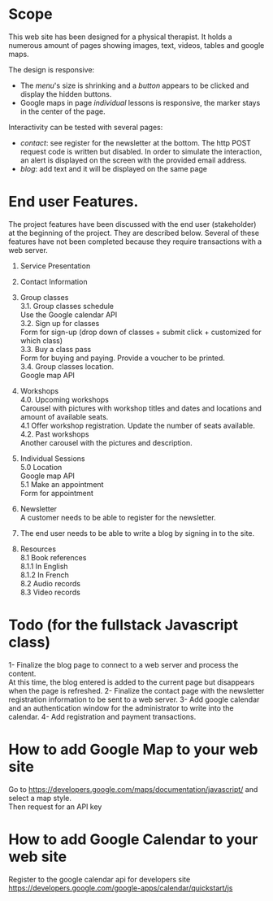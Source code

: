 # Scope
This web site has been designed for a physical therapist. 
It holds a numerous amount of pages showing images, text, videos, tables and google maps.

The design is responsive:
 - The _menu_'s size is shrinking and a _button_ appears to be clicked and display the hidden buttons.
 - Google maps in page _individual_ lessons is responsive, the marker stays in the center of the page.

Interactivity can be tested with several pages:
  - _contact_: see register for the newsletter at the bottom. 
    The http POST request code is written but disabled. In order to simulate the interaction, an alert is displayed on the screen with the provided email address.  
  - _blog_: add text and it will be displayed on the same page


# End user Features.
The project features have been discussed with the end user (stakeholder) at the beginning of the project.
They are described below. Several of these features have not been completed because they require transactions with a web server.

 1. Service Presentation
 
 2. Contact Information
  
 3. Group classes  
  3.1. Group classes schedule  
      Use the Google calendar API  
  3.2. Sign up for classes  
      Form for sign-up (drop down of classes + submit click + customized for which class)  
  3.3. Buy a class pass  
      Form for buying and paying. Provide a voucher to be printed.  
  3.4. Group classes location.  
      Google map API  
    
 4. Workshops  
  4.0. Upcoming workshops  
       Carousel with pictures with workshop titles and dates and locations and amount of available seats.  
  4.1 Offer workshop registration. Update the number of seats available.  
  4.2. Past workshops  
       Another carousel with the pictures and description.  
  
 5. Individual Sessions  
  5.0 Location  
     Google map API  
  5.1 Make an appointment  
     Form for appointment  

 6. Newsletter  
     A customer needs to be able to register for the newsletter.
  
 7. The end user needs to be able to write a blog by signing in to the site.  
 
 8. Resources  
  8.1 Book references  
    8.1.1 In English  
    8.1.2 In French  
  8.2 Audio records  
  8.3 Video records  

# Todo (for the fullstack Javascript class)
1- Finalize the blog page to connect to a web server and process the content.   
   At this time, the blog entered is added to the current page but disappears when the page is refreshed.
2- Finalize the contact page with the newsletter registration information to be sent to a web server.
3- Add google calendar and an authentication window for the administrator to write into the calendar.
4- Add registration and payment transactions.

# How to add Google Map to your web site
Go to https://developers.google.com/maps/documentation/javascript/ and select a map style.  
Then request for an API key

# How to add Google Calendar to your web site
Register to the google calendar api for developers site  
https://developers.google.com/google-apps/calendar/quickstart/js



